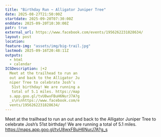```yaml
---
title: "Birthday Run ~ Alligator Juniper Tree"
date: 2025-08-27T21:50:00Z
startdate: 2025-09-20T07:30:00Z
enddate: 2025-09-20T10:30:00Z
patr: true
external_url: https://www.facebook.com/events/1956262231828634/
layout: post
location: 
feature-img: "assets/img/big-trail.jpg"
lastmod: 2025-09-16T20:48:11Z
outputs:
  - html
  - calendar
ICSDescription: |+2
  Meet at the trailhead to run an   out and back to the Alligator Ju  niper Tree to celebrate Josh’s   51st birthday! We are running a   total of 5.1 miles. https://map  s.app.goo.gl/tvU8wxFBuH6NurJ7A?g  _s\n\nhttps://www.facebook.com/e  vents/1956262231828634/
---
```


Meet at the trailhead to run an out and back to the Alligator Juniper Tree to celebrate Josh’s 51st birthday! We are running a total of 5.1 miles. [https://maps.app.goo.gl/tvU8wxFBuH6NurJ7A?g_s<br>
](https://maps.app.goo.gl/tvU8wxFBuH6NurJ7A?g_s<br>
)  <br>
  
